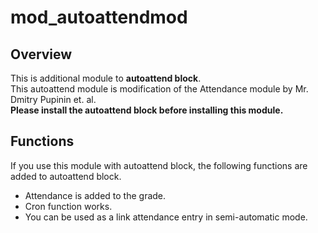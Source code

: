 # mod_autoattendmod

## Overview
 This is additional module to **autoattend block**.  
 This autoattend module is modification of the Attendance module by Mr. Dmitry Pupinin et. al.  
 **Please install the autoattend block before installing this module.**

## Functions
 If you use this module with autoattend block, the following functions are added to autoattend block.
* Attendance is added to the grade.
* Cron function works.
* You can be used as a link attendance entry in semi-automatic mode.
